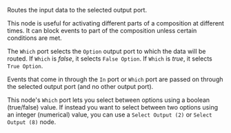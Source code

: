 Routes the input data to the selected output port.

This node is useful for activating different parts of a composition at different times. It can block events to part of the composition unless certain conditions are met.

The `Which` port selects the `Option` output port to which the data will be routed. If `Which` is <i>false</i>, it selects `False Option`. If `Which` is <i>true</i>, it selects `True Option`.

Events that come in through the `In` port or `Which` port are passed on through the selected output port (and no other output port).

This node's `Which` port lets you select between options using a boolean (true/false) value. If instead you want to select between two options using an integer (numerical) value, you can use a `Select Output (2)` or `Select Output (8)` node.
